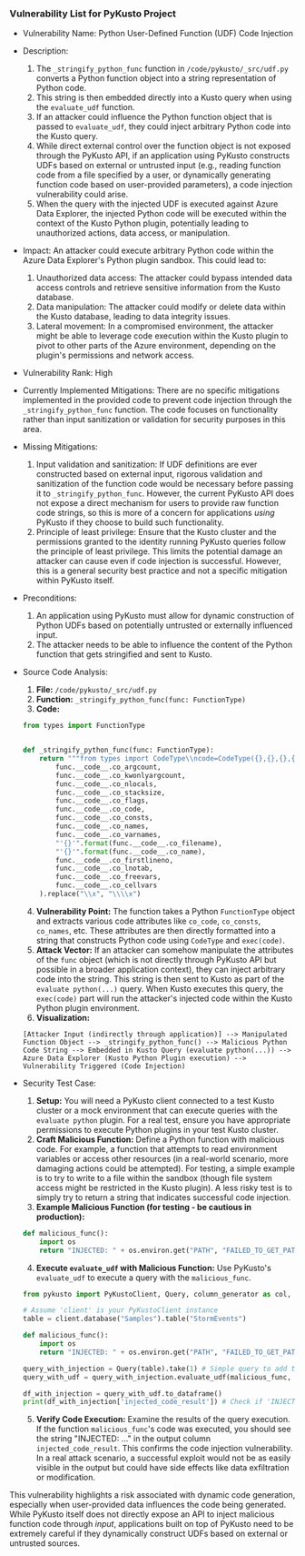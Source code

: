 ### Vulnerability List for PyKusto Project

* Vulnerability Name: Python User-Defined Function (UDF) Code Injection
* Description:
    1. The `_stringify_python_func` function in `/code/pykusto/_src/udf.py` converts a Python function object into a string representation of Python code.
    2. This string is then embedded directly into a Kusto query when using the `evaluate_udf` function.
    3. If an attacker could influence the Python function object that is passed to `evaluate_udf`, they could inject arbitrary Python code into the Kusto query.
    4. While direct external control over the function object is not exposed through the PyKusto API, if an application using PyKusto constructs UDFs based on external or untrusted input (e.g., reading function code from a file specified by a user, or dynamically generating function code based on user-provided parameters), a code injection vulnerability could arise.
    5. When the query with the injected UDF is executed against Azure Data Explorer, the injected Python code will be executed within the context of the Kusto Python plugin, potentially leading to unauthorized actions, data access, or manipulation.

* Impact:
    An attacker could execute arbitrary Python code within the Azure Data Explorer's Python plugin sandbox. This could lead to:
    1. Unauthorized data access: The attacker could bypass intended data access controls and retrieve sensitive information from the Kusto database.
    2. Data manipulation: The attacker could modify or delete data within the Kusto database, leading to data integrity issues.
    3. Lateral movement: In a compromised environment, the attacker might be able to leverage code execution within the Kusto plugin to pivot to other parts of the Azure environment, depending on the plugin's permissions and network access.

* Vulnerability Rank: High

* Currently Implemented Mitigations:
    There are no specific mitigations implemented in the provided code to prevent code injection through the `_stringify_python_func` function. The code focuses on functionality rather than input sanitization or validation for security purposes in this area.

* Missing Mitigations:
    1. Input validation and sanitization: If UDF definitions are ever constructed based on external input, rigorous validation and sanitization of the function code would be necessary before passing it to `_stringify_python_func`. However, the current PyKusto API does not expose a direct mechanism for users to provide raw function code strings, so this is more of a concern for applications *using* PyKusto if they choose to build such functionality.
    2. Principle of least privilege: Ensure that the Kusto cluster and the permissions granted to the identity running PyKusto queries follow the principle of least privilege. This limits the potential damage an attacker can cause even if code injection is successful. However, this is a general security best practice and not a specific mitigation within PyKusto itself.

* Preconditions:
    1. An application using PyKusto must allow for dynamic construction of Python UDFs based on potentially untrusted or externally influenced input.
    2. The attacker needs to be able to influence the content of the Python function that gets stringified and sent to Kusto.

* Source Code Analysis:
    1. **File:** `/code/pykusto/_src/udf.py`
    2. **Function:** `_stringify_python_func(func: FunctionType)`
    3. **Code:**
    ```python
    from types import FunctionType


    def _stringify_python_func(func: FunctionType):
        return """from types import CodeType\\ncode=CodeType({},{},{},{},{},{},{},{},{},{},{},{},{},{},{})\\nexec(code)\\n""".format(
            func.__code__.co_argcount,
            func.__code__.co_kwonlyargcount,
            func.__code__.co_nlocals,
            func.__code__.co_stacksize,
            func.__code__.co_flags,
            func.__code__.co_code,
            func.__code__.co_consts,
            func.__code__.co_names,
            func.__code__.co_varnames,
            "'{}'".format(func.__code__.co_filename),
            "'{}'".format(func.__code__.co_name),
            func.__code__.co_firstlineno,
            func.__code__.co_lnotab,
            func.__code__.co_freevars,
            func.__code__.co_cellvars
        ).replace("\\x", "\\\\x")
    ```
    4. **Vulnerability Point:** The function takes a Python `FunctionType` object and extracts various code attributes like `co_code`, `co_consts`, `co_names`, etc. These attributes are then directly formatted into a string that constructs Python code using `CodeType` and `exec(code)`.
    5. **Attack Vector:** If an attacker can somehow manipulate the attributes of the `func` object (which is not directly through PyKusto API but possible in a broader application context), they can inject arbitrary code into the string. This string is then sent to Kusto as part of the `evaluate python(...)` query. When Kusto executes this query, the `exec(code)` part will run the attacker's injected code within the Kusto Python plugin environment.
    6. **Visualization:**

    ```
    [Attacker Input (indirectly through application)] --> Manipulated Function Object --> _stringify_python_func() --> Malicious Python Code String --> Embedded in Kusto Query (evaluate python(...)) --> Azure Data Explorer (Kusto Python Plugin execution) --> Vulnerability Triggered (Code Injection)
    ```

* Security Test Case:
    1. **Setup:** You will need a PyKusto client connected to a test Kusto cluster or a mock environment that can execute queries with the `evaluate python` plugin. For a real test, ensure you have appropriate permissions to execute Python plugins in your test Kusto cluster.
    2. **Craft Malicious Function:** Define a Python function with malicious code. For example, a function that attempts to read environment variables or access other resources (in a real-world scenario, more damaging actions could be attempted). For testing, a simple example is to try to write to a file within the sandbox (though file system access might be restricted in the Kusto plugin). A less risky test is to simply try to return a string that indicates successful code injection.
    3. **Example Malicious Function (for testing - be cautious in production):**
    ```python
    def malicious_func():
        import os
        return "INJECTED: " + os.environ.get("PATH", "FAILED_TO_GET_PATH")
    ```
    4. **Execute `evaluate_udf` with Malicious Function:** Use PyKusto's `evaluate_udf` to execute a query with the `malicious_func`.
    ```python
    from pykusto import PyKustoClient, Query, column_generator as col, Functions as f, _KustoType

    # Assume 'client' is your PyKustoClient instance
    table = client.database("Samples").table("StormEvents")

    def malicious_func():
        import os
        return "INJECTED: " + os.environ.get("PATH", "FAILED_TO_GET_PATH")

    query_with_injection = Query(table).take(1) # Simple query to add the UDF to
    query_with_udf = query_with_injection.evaluate_udf(malicious_func, injected_code_result=_KustoType.STRING) # Capture output in 'injected_code_result' column

    df_with_injection = query_with_udf.to_dataframe()
    print(df_with_injection['injected_code_result']) # Check if 'INJECTED:' is in the output, indicating code execution
    ```
    5. **Verify Code Execution:** Examine the results of the query execution. If the function `malicious_func`'s code was executed, you should see the string "INJECTED: ..." in the output column `injected_code_result`. This confirms the code injection vulnerability. In a real attack scenario, a successful exploit would not be as easily visible in the output but could have side effects like data exfiltration or modification.

This vulnerability highlights a risk associated with dynamic code generation, especially when user-provided data influences the code being generated. While PyKusto itself does not directly expose an API to inject malicious function code through *input*, applications built on top of PyKusto need to be extremely careful if they dynamically construct UDFs based on external or untrusted sources.
